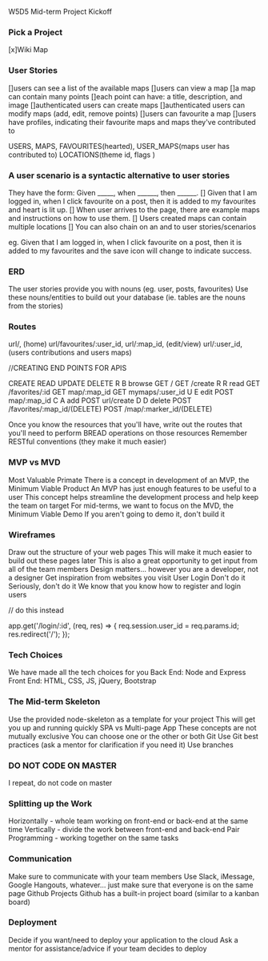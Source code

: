W5D5 Mid-term Project Kickoff
### Pick a Project
[x]Wiki Map

### User Stories

[]users can see a list of the available maps
[]users can view a map
[]a map can contain many points
[]each point can have: a title, description, and image
[]authenticated users can create maps
[]authenticated users can modify maps (add, edit, remove points)
[]users can favourite a map
[]users have profiles, indicating their favourite maps and maps they've contributed to

USERS, MAPS, FAVOURITES(hearted), USER_MAPS(maps user has contributed to) LOCATIONS(theme id, flags )


### A user scenario is a syntactic alternative to user stories

They have the form: Given _____, when ______, then ______.
[] Given that I am logged in, when I click favourite on a post, then it is added to my favourites and heart is lit up.
[] When user arrives to the page, there are example maps and instructions on how to use them.
[] Users created maps can contain multiple locations
[] You can also chain on an and to user stories/scenarios

eg. Given that I am logged in, when I click favourite on a post, then it is added to my favourites and the save icon will change to indicate success.
### ERD
The user stories provide you with nouns (eg. user, posts, favourites)
Use these nouns/entities to build out your database (ie. tables are the nouns from the stories)
### Routes
url/, (home)
url/favourites/:user_id,
url/:map_id, (edit/view)
url/:user_id, (users contributions and users maps)

//CREATING END POINTS FOR APIS

 CREATE
 READ
 UPDATE
 DELETE
R B browse GET / GET /create
R R read GET /favorites/:id GET map/:map_id GET mymaps/:user_id
U E edit POST map/:map_id
C A add POST url/create
D D delete POST /favorites/:map_id/(DELETE) POST /map/:marker_id/(DELETE)



Once you know the resources that you'll have, write out the routes that you'll need to perform BREAD operations on those resources
Remember RESTful conventions (they make it much easier)
### MVP vs MVD
Most Valuable Primate
There is a concept in development of an MVP, the Minimum Viable Product
An MVP has just enough features to be useful to a user
This concept helps streamline the development process and help keep the team on target
For mid-terms, we want to focus on the MVD, the Minimum Viable Demo
If you aren't going to demo it, don't build it
### Wireframes
Draw out the structure of your web pages
This will make it much easier to build out these pages later
This is also a great opportunity to get input from all of the team members
Design matters... however you are a developer, not a designer
Get inspiration from websites you visit
User Login
Don't do it
Seriously, don't do it
We know that you know how to register and login users

// do this instead

app.get('/login/:id', (req, res) => {
  req.session.user_id = req.params.id;
  res.redirect('/');
});
### Tech Choices
We have made all the tech choices for you
Back End: Node and Express
Front End: HTML, CSS, JS, jQuery, Bootstrap
### The Mid-term Skeleton
Use the provided node-skeleton as a template for your project
This will get you up and running quickly
SPA vs Multi-page App
These concepts are not mutually exclusive
You can choose one or the other or both
Git
Use Git best practices (ask a mentor for clarification if you need it)
Use branches
### DO NOT CODE ON MASTER
I repeat, do not code on master
### Splitting up the Work
Horizontally - whole team working on front-end or back-end at the same time
Vertically - divide the work between front-end and back-end
Pair Programming - working together on the same tasks
### Communication
Make sure to communicate with your team members
Use Slack, iMessage, Google Hangouts, whatever... just make sure that everyone is on the same page
Github Projects
Github has a built-in project board (similar to a kanban board)
### Deployment
Decide if you want/need to deploy your application to the cloud
Ask a mentor for assistance/advice if your team decides to deploy

